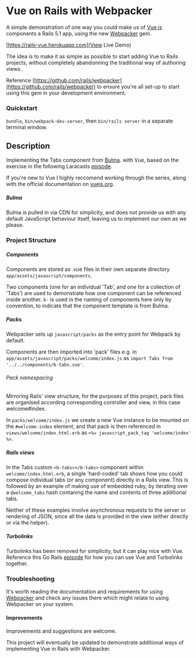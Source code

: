 # Vue on Rails with Webpacker
A simple demonstration of one way you could make us of [Vue.js](https://github.com/vuejs/vue) components a Rails 5.1 app, using the new [Webpacker](https://github.com/rails/webpacker) gem.

[https://rails-vue.herokuapp.com](View Live Demo)

The idea is to make it as simple as possible to start adding Vue to Rails projects, without completely abandonning the traditional way of authoring views.

Reference [https://github.com/rails/webpacker](https://github.com/rails/webpacker) to ensure you're all set-up to start using this gem in your development environment.

### Quickstart
`bundle`, `bin/webpack-dev-server`, then `bin/rails server` in a separate terminal window.

## Description
Implementing the Tabs component from [Bulma](https://github.com/jgthms/bulma). with Vue, based on the exercise in the following Laracasts [episode](https://laracasts.com/series/learn-vue-2-step-by-step/episodes/11).

If you're new to Vue I highly reccomend working through the series, along with the official documentation on [vuejs.org](https://vuejs.org).

##### Bulma
Bulma is pulled in via CDN for simplicity, and does not provide us with any default JavaScript behaviour itself, leaving us to implement our own as we please.

### Project Structure

##### Components
Components are stored as .vue files in their own separate directory `app/assets/javascript/components`.

Two components (one for an individual 'Tab', and one for a collection of 'Tabs') are used to demonstrate how one component can be referenced inside another. `b-` is used in the naming of components here only by convention, to indicate that the component template is from Bulma.

##### Packs
Webpacker sets up `javascript/packs` as the entry point for Webpack by default.

Components are then imported into 'pack' files e.g. in `app/assets/javascript/packs/welcome/index.js` as `import Tabs from '../../components/b-tabs.vue'`.

###### Pack namespacing
Mirroring Rails' view structure, for the purposes of this project, pack files are organised according corresponding controller and view, in this case welcome#index.

In `packs/welcome/index.js` we create a new Vue instance to be mounted on the `#welcome-index` element, and that pack is then referenced in `views/welcome/index.html.erb` as `<%= javascript_pack_tag 'welcome/index' %>`.

##### Rails views
In the Tabs custom `<b-tabs></b-tabs>` component within `welcome/index.html.erb`, a single 'hard-coded' tab shows how you could compose individual tabs (or any component) directly in a Rails view. This is followed by an example of making use of embedded ruby, by iterating over a `@welcome_tabs` hash contaning the name and contents of three additional tabs.

Neither of these examples involve asynchronous requests to the server or rendering of JSON, since all the data is provided in the view (either directly or via the helper).

##### Turbolinks
Turbolinks has been removed for simplicity, but it can play nice with Vue. Reference this Go Rails [episode](https://gorails.com/episodes/how-to-use-vuejs-and-turbolinks-together) for how you can use Vue and Turbolinks together.

### Troubleshooting
It's worth reading the documentation and requirements for using [Webpacker](https://github.com/rails/webpacker) and check any issues there which might relate to using Webpacker on your system.

#### Improvements
Improvements and suggestions are welcome.

This project will eventually be updated to demonstrate additional ways of implementing Vue in Rails with Webpacker.